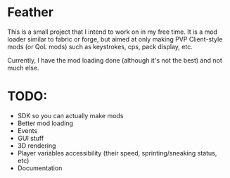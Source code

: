# Feather
This is a small project that I intend to work on in my free time.
It is a mod loader similar to fabric or forge, but aimed at only making PVP Client-style mods (or QoL mods) such as keystrokes, cps, pack display, etc.

Currently, I have the mod loading done (although it's not the best) and not much else.

# TODO:
- SDK so you can actually make mods
- Better mod loading
- Events
- GUI stuff
- 3D rendering
- Player variables accessibility (their speed, sprinting/sneaking status, etc)
- Documentation
